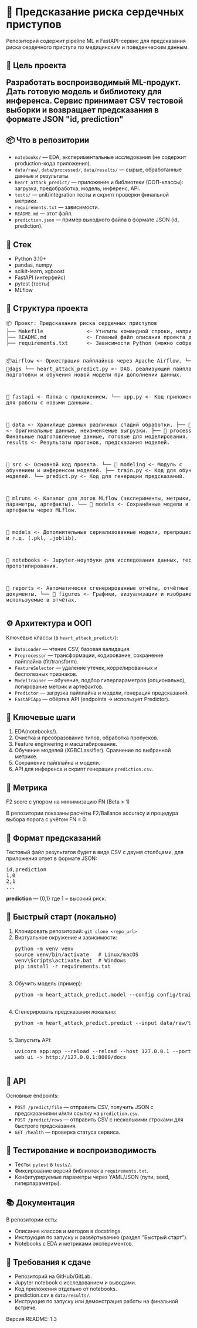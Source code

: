 <!DOCTYPE html>
<html lang="ru">
<body>

<h1>💓 Предсказание риска сердечных приступов</h1>

<p>Репозиторий содержит pipeline ML и FastAPI-сервис для предсказания риска сердечного приступа по медицинским и поведенческим данным.</p>

<h2>🎯 Цель проекта</p>
<p>Разработать воспроизводимый ML-продукт. Дать готовую модель и библиотеку для инференса. Сервис принимает CSV тестовой выборки и возвращает предсказания в формате JSON "id, prediction"</p>

<h2>📦 Что в репозитории</h2>
<ul>
  <li><code>notebooks/</code> — EDA, экспериментальные исследования (не содержит production-кода приложения).</li>
  <li><code>data/raw/</code>, <code>data/processed/</code>, <code>data/results/</code> — сырые, обработанные данные и результаты.</li>
  <li><code>heart_attack_predict/</code> — приложение и библиотеки (ООП-классы): загрузка, предобработка, модель, инференс, API.</li>
  <li><code>tests/</code> — unit/integration тесты и скрипт проверки финальной метрики.</li>
  <li><code>requirements.txt</code> — зависимости.</li>
  <li><code>README.md</code> — этот файл.</li>
  <li><code>prediction.json</code> — пример выходного файла в формате JSON (id, prediction).</li>
</ul>

<h2>🧩 Стек</h2>
<ul>
  <li>Python 3.10+</li>
  <li>pandas, numpy</li>
  <li>scikit-learn, xgboost</li>
  <li>FastAPI (интерфейс)</li>
  <li>pytest (тесты)</li>
  <li>MLflow</li>
</ul>

<h2>📁 Структура проекта</h2>
<pre>
📦 Проект: Предсказание риска сердечных приступов
├── Makefile              <- Утилиты командной строки, например: make data, make train.
├── README.md             <- Главный файл описания проекта для разработчиков и пользователей.
├── requirements.txt      <- Зависимости Python (можно собрать через pip freeze > requirements.txt).

📦airflow                 <- Оркестрация пайплайнов через Apache Airflow.
 └── 📂dags
     └── heart_attack_predict.py  <- DAG, реализующий пайплайн подготовки и обучения новой модели при дополнении данных.

📁 fastapi                <- Папка с приложением.
 └── app.py                <- Код приложения для работы с новыми данными.

📁 data                   <- Хранилище данных различных стадий обработки.
├── 📁 raw                <- Оригинальные данные, неизменяемые выгрузки.
├── 📁 processed          <- Финальные подготовленные данные, готовые для моделирования.
└── 📁 results            <- Результаты прогонов, предсказания моделей.

📁 src                    <- Основной код проекта.
└── 📁 modeling           <- Модуль с обучением и инференсом моделей.
    ├── train.py          <- Код для обучения моделей.
    └── predict.py        <- Код для генерации предсказаний.

📁 mlruns                 <- Каталог для логов MLflow (эксперименты, метрики, параметры, артефакты).
└── 📁 models             <- Сохранённые модели и артефакты через MLflow.

📁 models                 <- Дополнительные сериализованные модели, препроцессоры и т.д. (.pkl, .joblib).

📁 notebooks              <- Jupyter-ноутбуки для исследования данных, тестов и прототипирования.

📁 reports                <- Автоматически сгенерированные отчёты, отчётные документы.
└── 📁 figures            <- Графики, визуализации и изображения, используемые в отчётах.
</pre>

<h2>⚙️ Архитектура и ООП</h2>
<p>Ключевые классы (в <code>heart_attack_predict/</code>):</p>
<ul>
  <li><code>DataLoader</code> — чтение CSV, базовая валидация.</li>
  <li><code>Preprocessor</code> — трансформации, кодирование, сохранение пайплайна (fit/transform).</li>
  <li><code>FeatureSelector</code> — удаление утечек, коррелированных и бесполезных признаков.</li>
  <li><code>ModelTrainer</code> — обучение, подбор гиперпараметров (опционально), логирование метрик и артефактов.</li>
  <li><code>Predictor</code> — загрузка пайплайна и модели, генерация предсказаний.</li>
  <li><code>FastAPIApp</code> — обёртка API (endpoints -> использует Predictor).</li>
</ul>

<h2>🔬 Ключевые шаги</h2>
<ol>
  <li>EDA(notebooks/).</li>
  <li>Очистка и преобразование типов, обработка пропусков.</li>
  <li>Feature engineering и масштабирование.</li>
  <li>Обучение моделей (XGBCLassifier). Сравнение по выбранной метрике.</li>
  <li>Сохранение пайплайна и модели.</li>
  <li>API для инференса и скрипт генерации <code>prediction.csv</code>.</li>
</ol>

<h2>📐 Метрика</h2>
<p>F2 score с упором на минимизацию FN (Beta > 1)</p>
<p>В репозитории показаны расчёты F2/Ballance accuracy и процедура выбора порога с учётом FN = 0.</p>

<h2>📁 Формат предсказаний</h2>
<p>Тестовый файл результатов будет в виде CSV с двумя столбцами, для приложения ответ в формате JSON:</p>
<pre>
id,prediction
1,0
2,1
...
</pre>
<p><strong>prediction</strong> — {0,1} где 1 = высокий риск.</p>

<h2>🚀 Быстрый старт (локально)</h2>
<ol>
  <li>Клонировать репозиторий: <code>git clone &lt;repo_url&gt;</code></li>
  <li>Виртуальное окружение и зависимости:
    <pre>
python -m venv venv
source venv/bin/activate   # Linux/macOS
venv\Scripts\activate.bat  # Windows
pip install -r requirements.txt
    </pre>
  </li>
  <li>Обучить модель (пример):
    <pre>
python -m heart_attack_predict.model --config config/train_config.yaml
    </pre>
  </li>
  <li>Сгенерировать предсказания локально:
    <pre>
python -m heart_attack_predict.predict --input data/raw/test.csv --output data/results/prediction.csv
    </pre>
  </li>
  <li>Запустить API:
    <pre>
uvicorn app:app --reload --reload --host 127.0.0.1 --port 8000
web ui -> http://127.0.0.1:8000/docs
    </pre>
  </li>
</ol>

<h2>🔧 API</h2>
<p>Основные endpoints:</p>
<ul>
  <li><code>POST /predict/file</code> — отправить CSV, получить JSON с предсказаниями и/или ссылку на <code>prediction.csv</code>.</li>
  <li><code>POST /predict/rows</code> — отправить CSV с несколькими строками для быстрого предсказания.</li>
  <li><code>GET /health</code> — проверка статуса сервиса.</li>
</ul>

<h2>🧪 Тестирование и воспроизводимость</h2>
<ul>
  <li>Тесты: <code>pytest</code> в <code>tests/</code>.</li>
  <li>Фиксирование версий библиотек в <code>requirements.txt</code>.</li>
  <li>Конфигурируемые параметры через YAML/JSON (пути, seed, гиперпараметры).</li>
</ul>

<h2>📚 Документация</h2>
<p>В репозитории есть:</p>
<ul>
  <li>Описание классов и методов в docstrings.</li>
  <li>Инструкция по запуску и развёртыванию (раздел "Быстрый старт").</li>
  <li>Notebooks с EDA и метриками экспериментов.</li>
</ul>

<h2>📝 Требования к сдаче</h2>
<ul>
  <li>Репозиторий на GitHub/GitLab.</li>
  <li>Jupyter notebook с исследованием и выводами.</li>
  <li>Код приложения отдельно от notebooks.</li>
  <li>prediction.csv в <code>data/results/</code>.</li>
  <li>Инструкция по запуску или демонстрация работы на финальной встрече.</li>
</ul>

<footer>
  <p>Версия README: 1.3</p>
</footer>

</body>
</html>